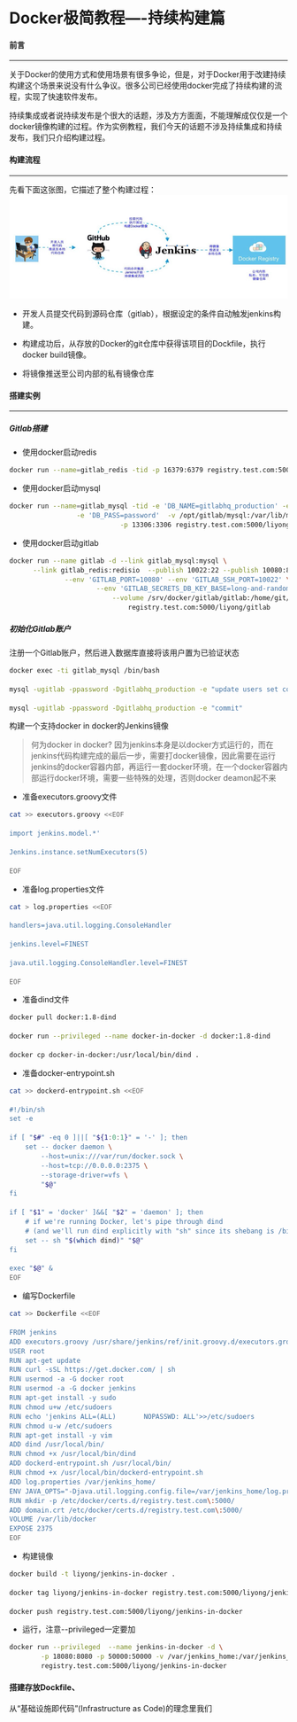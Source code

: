 Docker极简教程—-持续构建篇
========================================================

#### 前言 
-------------------------------------------------------

关于Docker的使用方式和使用场景有很多争论，但是，对于Docker用于改建持续构建这个场景来说没有什么争议。很多公司已经使用docker完成了持续构建的流程，实现了快速软件发布。

持续集成或者说持续发布是个很大的话题，涉及方方面面，不能理解成仅仅是一个docker镜像构建的过程。作为实例教程，我们今天的话题不涉及持续集成和持续发布，我们只介绍构建过程。


#### 构建流程
-------------------------------------------------------

先看下面这张图，它描述了整个构建过程：
![](images/ci-process.png)

* 开发人员提交代码到源码仓库（gitlab），根据设定的条件自动触发jenkins构建。

* 构建成功后，从存放的Docker的git仓库中获得该项目的Dockfile，执行docker build镜像。

* 将镜像推送至公司内部的私有镜像仓库


#### 搭建实例
-------------------------------------------------------

##### Gitlab搭建

* 使用docker启动redis

```bash
docker run --name=gitlab_redis -tid -p 16379:6379 registry.test.com:5000/liyong/redis
```

* 使用docker启动mysql

```bash
docker run --name=gitlab_mysql -tid -e 'DB_NAME=gitlabhq_production' -e 'DB_USER=gitlab' \
                 -e 'DB_PASS=password'  -v /opt/gitlab/mysql:/var/lib/mysql \
                            -p 13306:3306 registry.test.com:5000/liyong/mysql
```

* 使用docker启动gitlab

```bash
docker run --name gitlab -d --link gitlab_mysql:mysql \
      --link gitlab_redis:redisio  --publish 10022:22 --publish 10080:80 --publish 10443:443 \
              --env 'GITLAB_PORT=10080' --env 'GITLAB_SSH_PORT=10022' \
                      --env 'GITLAB_SECRETS_DB_KEY_BASE=long-and-random-alpha-numeric-string' \
                          --volume /srv/docker/gitlab/gitlab:/home/git/data \
                              registry.test.com:5000/liyong/gitlab
```

##### 初始化Gitlab账户

注册一个Gitlab账户，然后进入数据库直接将该用户置为已验证状态

```bash
docker exec -ti gitlab_mysql /bin/bash

mysql -ugitlab -ppassword -Dgitlabhq_production -e "update users set confirmed_at = created_at where username='liyong'"

mysql -ugitlab -ppassword -Dgitlabhq_production -e "commit"
```

构建一个支持docker in docker的Jenkins镜像

> 何为docker in docker?
> 因为jenkins本身是以docker方式运行的，而在jenkins代码构建完成的最后一步，需要打docker镜像，因此需要在运行jenkins的docker容器内部，再运行一套docker环境，在一个docker容器内部运行docker环境，需要一些特殊的处理，否则docker deamon起不来

* 准备executors.groovy文件

```bash
cat >> executors.groovy <<EOF

import jenkins.model.*'

Jenkins.instance.setNumExecutors(5)

EOF
```

* 准备log.properties文件

```bash
cat > log.properties <<EOF

handlers=java.util.logging.ConsoleHandler

jenkins.level=FINEST

java.util.logging.ConsoleHandler.level=FINEST

EOF
```

* 准备dind文件

```bash
docker pull docker:1.8-dind

docker run --privileged --name docker-in-docker -d docker:1.8-dind

docker cp docker-in-docker:/usr/local/bin/dind .
```

* 准备docker-entrypoint.sh

```bash
cat >> dockerd-entrypoint.sh <<EOF

#!/bin/sh
set -e

if [ "$#" -eq 0 ]||[ "${1:0:1}" = '-' ]; then
	set -- docker daemon \
		--host=unix:///var/run/docker.sock \
		--host=tcp://0.0.0.0:2375 \
		--storage-driver=vfs \
		"$@"
fi

if [ "$1" = 'docker' ]&&[ "$2" = 'daemon' ]; then
	# if we're running Docker, let's pipe through dind
	# (and we'll run dind explicitly with "sh" since its shebang is /bin/bash)
	set -- sh "$(which dind)" "$@"
fi

exec "$@" &
EOF
```

* 编写Dockerfile

```bash
cat >> Dockerfile <<EOF

FROM jenkins
ADD executors.groovy /usr/share/jenkins/ref/init.groovy.d/executors.groovy
USER root
RUN apt-get update
RUN curl -sSL https://get.docker.com/ | sh
RUN usermod -a -G docker root
RUN usermod -a -G docker jenkins
RUN apt-get install -y sudo
RUN chmod u+w /etc/sudoers
RUN echo 'jenkins ALL=(ALL)       NOPASSWD: ALL'>>/etc/sudoers
RUN chmod u-w /etc/sudoers
RUN apt-get install -y vim
ADD dind /usr/local/bin/
RUN chmod +x /usr/local/bin/dind
ADD dockerd-entrypoint.sh /usr/local/bin/
RUN chmod +x /usr/local/bin/dockerd-entrypoint.sh
ADD log.properties /var/jenkins_home/
ENV JAVA_OPTS="-Djava.util.logging.config.file=/var/jenkins_home/log.properties"
RUN mkdir -p /etc/docker/certs.d/registry.test.com\:5000/
ADD domain.crt /etc/docker/certs.d/registry.test.com\:5000/
VOLUME /var/lib/docker
EXPOSE 2375
EOF
```

* 构建镜像

```bash
docker build -t liyong/jenkins-in-docker .

docker tag liyong/jenkins-in-docker registry.test.com:5000/liyong/jenkins-in-docker

docker push registry.test.com:5000/liyong/jenkins-in-docker
```

* 运行，注意--privileged一定要加

```bash
docker run --privileged  --name jenkins-in-docker -d \
        -p 18080:8080 -p 50000:50000 -v /var/jenkins_home:/var/jenkins_home \
        registry.test.com:5000/liyong/jenkins-in-docker
```

#### 搭建存放Dockfile、
从“基础设施即代码”(Infrastructure as Code)的理念里我们
